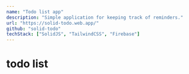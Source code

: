 ```yaml
---
name: "Todo list app"
description: "Simple application for keeping track of reminders."
url: "https://solid-todo.web.app/"
github: "solid-todo"
techStack: ["SolidJS", "TailwindCSS", "Firebase"]
---
```


# todo list
